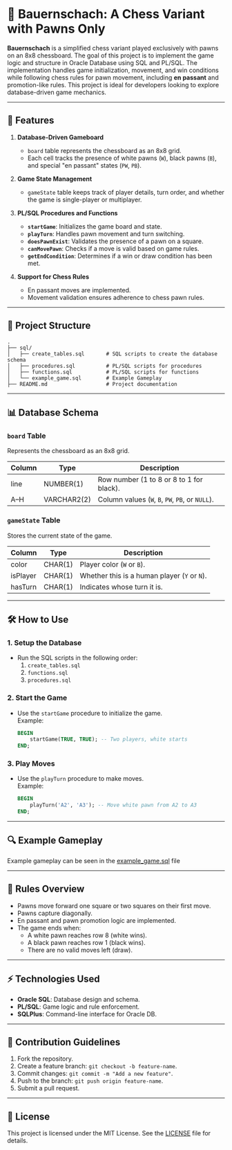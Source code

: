 # 🏰 Bauernschach: A Chess Variant with Pawns Only

**Bauernschach** is a simplified chess variant played exclusively with pawns on an 8x8 chessboard. The goal of this project is to implement the game logic and structure in Oracle Database using SQL and PL/SQL. The implementation handles game initialization, movement, and win conditions while following chess rules for pawn movement, including **en passant** and promotion-like rules. This project is ideal for developers looking to explore database-driven game mechanics.

---

## 🚀 Features

1. **Database-Driven Gameboard**  
   - `board` table represents the chessboard as an 8x8 grid.
   - Each cell tracks the presence of white pawns (`W`), black pawns (`B`), and special "en passant" states (`PW`, `PB`).

2. **Game State Management**  
   - `gameState` table keeps track of player details, turn order, and whether the game is single-player or multiplayer.

3. **PL/SQL Procedures and Functions**  
   - **`startGame`**: Initializes the game board and state.  
   - **`playTurn`**: Handles pawn movement and turn switching.  
   - **`doesPawnExist`**: Validates the presence of a pawn on a square.  
   - **`canMovePawn`**: Checks if a move is valid based on game rules.  
   - **`getEndCondition`**: Determines if a win or draw condition has been met.

4. **Support for Chess Rules**  
   - En passant moves are implemented.
   - Movement validation ensures adherence to chess pawn rules.

---

## 📂 Project Structure

```plaintext
.
├── sql/
│   ├── create_tables.sql       # SQL scripts to create the database schema
│   ├── procedures.sql          # PL/SQL scripts for procedures
│   ├── functions.sql           # PL/SQL scripts for functions
│   └── example_game.sql        # Example Gameplay
├── README.md                   # Project documentation
```

---

## 📊 Database Schema

### `board` Table
Represents the chessboard as an 8x8 grid.

| Column | Type      | Description                              |
|--------|-----------|------------------------------------------|
| line   | NUMBER(1) | Row number (1 to 8 or 8 to 1 for black). |
| A–H    | VARCHAR2(2) | Column values (`W`, `B`, `PW`, `PB`, or `NULL`). |

### `gameState` Table
Stores the current state of the game.

| Column   | Type      | Description                        |
|----------|-----------|------------------------------------|
| color    | CHAR(1)   | Player color (`W` or `B`).         |
| isPlayer | CHAR(1)   | Whether this is a human player (`Y` or `N`). |
| hasTurn  | CHAR(1)   | Indicates whose turn it is.        |

---

## 🛠️ How to Use

### 1. **Setup the Database**
   - Run the SQL scripts in the following order:
     1. `create_tables.sql`
     2. `functions.sql`
     3. `procedures.sql`

### 2. **Start the Game**
   - Use the `startGame` procedure to initialize the game.  
     Example:
     ```sql
     BEGIN
         startGame(TRUE, TRUE); -- Two players, white starts
     END;
     ```

### 3. **Play Moves**
   - Use the `playTurn` procedure to make moves.  
     Example:
     ```sql
     BEGIN
         playTurn('A2', 'A3'); -- Move white pawn from A2 to A3
     END;
     ```
---

## 🔍 Example Gameplay

Example gameplay can be seen in the [example_game.sql](./sql/example_game.sql) file

---

## 📖 Rules Overview

- Pawns move forward one square or two squares on their first move.
- Pawns capture diagonally.
- En passant and pawn promotion logic are implemented.
- The game ends when:
  - A white pawn reaches row 8 (white wins).
  - A black pawn reaches row 1 (black wins).
  - There are no valid moves left (draw).

---

## ⚡ Technologies Used

- **Oracle SQL**: Database design and schema.
- **PL/SQL**: Game logic and rule enforcement.
- **SQLPlus**: Command-line interface for Oracle DB.

---

## 🤝 Contribution Guidelines

1. Fork the repository.
2. Create a feature branch: `git checkout -b feature-name`.
3. Commit changes: `git commit -m "Add a new feature"`.
4. Push to the branch: `git push origin feature-name`.
5. Submit a pull request.

---

## 📜 License

This project is licensed under the MIT License. See the [LICENSE](./LICENSE) file for details.
